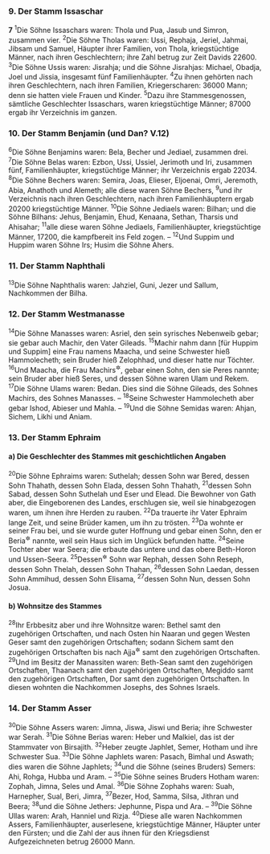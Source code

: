 ### 9. Der Stamm Issaschar

__7__
<sup>1</sup>Die Söhne Issaschars waren: Thola und Pua, Jasub und Simron, zusammen vier.
<sup>2</sup>Die Söhne Tholas waren: Ussi, Rephaja, Jeriel, Jahmai, Jibsam und Samuel, Häupter ihrer Familien, von Thola, kriegstüchtige Männer, nach ihren Geschlechtern; ihre Zahl betrug zur Zeit Davids 22600.
<sup>3</sup>Die Söhne Ussis waren: Jisrahja; und die Söhne Jisrahjas: Michael, Obadja, Joel und Jissia, insgesamt fünf Familienhäupter.
<sup>4</sup>Zu ihnen gehörten nach ihren Geschlechtern, nach ihren Familien, Kriegerscharen: 36000 Mann; denn sie hatten viele Frauen und Kinder.
<sup>5</sup>Dazu ihre Stammesgenossen, sämtliche Geschlechter Issaschars, waren kriegstüchtige Männer; 87000 ergab ihr Verzeichnis im ganzen.

### 10. Der Stamm Benjamin (und Dan? V.12)

<sup>6</sup>Die Söhne Benjamins waren: Bela, Becher und Jediael, zusammen drei.
<sup>7</sup>Die Söhne Belas waren: Ezbon, Ussi, Ussiel, Jerimoth und Iri, zusammen fünf, Familienhäupter, kriegstüchtige Männer; ihr Verzeichnis ergab 22034.
<sup>8</sup>Die Söhne Bechers waren: Semira, Joas, Elieser, Eljoenai, Omri, Jeremoth, Abia, Anathoth und Alemeth; alle diese waren Söhne Bechers,
<sup>9</sup>und ihr Verzeichnis nach ihren Geschlechtern, nach ihren Familienhäuptern ergab 20200 kriegstüchtige Männer.
<sup>10</sup>Die Söhne Jediaels waren: Bilhan; und die Söhne Bilhans: Jehus, Benjamin, Ehud, Kenaana, Sethan, Tharsis und Ahisahar;
<sup>11</sup>alle diese waren Söhne Jediaels, Familienhäupter, kriegstüchtige Männer, 17200, die kampfbereit ins Feld zogen. –
<sup>12</sup>Und Suppim und Huppim waren Söhne Irs; Husim die Söhne Ahers.

### 11. Der Stamm Naphthali

<sup>13</sup>Die Söhne Naphthalis waren: Jahziel, Guni, Jezer und Sallum, Nachkommen der Bilha.

### 12. Der Stamm Westmanasse

<sup>14</sup>Die Söhne Manasses waren: Asriel, den sein syrisches Nebenweib gebar; sie gebar auch Machir, den Vater Gileads.
<sup>15</sup>Machir nahm dann [für Huppim und Suppim] eine Frau namens Maacha, und seine Schwester hieß Hammolecheth; sein Bruder hieß Zelophhad, und dieser hatte nur Töchter.
<sup>16</sup>Und Maacha, die Frau Machirs<sup title="oder: Gileads; vgl. V.15">&#x2732;</sup>, gebar einen Sohn, den sie Peres nannte; sein Bruder aber hieß Seres, und dessen Söhne waren Ulam und Rekem.
<sup>17</sup>Die Söhne Ulams waren: Bedan. Dies sind die Söhne Gileads, des Sohnes Machirs, des Sohnes Manasses. –
<sup>18</sup>Seine Schwester Hammolecheth aber gebar Ishod, Abieser und Mahla. –
<sup>19</sup>Und die Söhne Semidas waren: Ahjan, Sichem, Likhi und Aniam.

### 13. Der Stamm Ephraim

#### a) Die Geschlechter des Stammes mit geschichtlichen Angaben

<sup>20</sup>Die Söhne Ephraims waren: Suthelah; dessen Sohn war Bered, dessen Sohn Thahath, dessen Sohn Elada, dessen Sohn Thahath,
<sup>21</sup>dessen Sohn Sabad, dessen Sohn Suthelah und Eser und Elead. Die Bewohner von Gath aber, die Eingeborenen des Landes, erschlugen sie, weil sie hinabgezogen waren, um ihnen ihre Herden zu rauben.
<sup>22</sup>Da trauerte ihr Vater Ephraim lange Zeit, und seine Brüder kamen, um ihn zu trösten.
<sup>23</sup>Da wohnte er seiner Frau bei, und sie wurde guter Hoffnung und gebar einen Sohn, den er Beria<sup title="d.h. im Unglück">&#x2732;</sup> nannte, weil sein Haus sich im Unglück befunden hatte.
<sup>24</sup>Seine Tochter aber war Seera; die erbaute das untere und das obere Beth-Horon und Ussen-Seera.
<sup>25</sup>Dessen<sup title="d.h. Berias">&#x2732;</sup> Sohn war Rephah, dessen Sohn Reseph, dessen Sohn Thelah, dessen Sohn Thahan,
<sup>26</sup>dessen Sohn Laedan, dessen Sohn Ammihud, dessen Sohn Elisama,
<sup>27</sup>dessen Sohn Nun, dessen Sohn Josua.

#### b) Wohnsitze des Stammes

<sup>28</sup>Ihr Erbbesitz aber und ihre Wohnsitze waren: Bethel samt den zugehörigen Ortschaften, und nach Osten hin Naaran und gegen Westen Geser samt den zugehörigen Ortschaften; sodann Sichem samt den zugehörigen Ortschaften bis nach Ajja<sup title="oder: Gaza?">&#x2732;</sup> samt den zugehörigen Ortschaften.
<sup>29</sup>Und im Besitz der Manassiten waren: Beth-Sean samt den zugehörigen Ortschaften, Thaanach samt den zugehörigen Ortschaften, Megiddo samt den zugehörigen Ortschaften, Dor samt den zugehörigen Ortschaften. In diesen wohnten die Nachkommen Josephs, des Sohnes Israels.

### 14. Der Stamm Asser

<sup>30</sup>Die Söhne Assers waren: Jimna, Jiswa, Jiswi und Beria; ihre Schwester war Serah.
<sup>31</sup>Die Söhne Berias waren: Heber und Malkiel, das ist der Stammvater von Birsajith.
<sup>32</sup>Heber zeugte Japhlet, Semer, Hotham und ihre Schwester Sua.
<sup>33</sup>Die Söhne Japhlets waren: Pasach, Bimhal und Aswath; dies waren die Söhne Japhlets;
<sup>34</sup>und die Söhne (seines Bruders) Semers: Ahi, Rohga, Hubba und Aram. –
<sup>35</sup>Die Söhne seines Bruders Hotham waren: Zophah, Jimna, Seles und Amal.
<sup>36</sup>Die Söhne Zophahs waren: Suah, Harnepher, Sual, Beri, Jimra,
<sup>37</sup>Bezer, Hod, Samma, Silsa, Jithran und Beera;
<sup>38</sup>und die Söhne Jethers: Jephunne, Pispa und Ara. –
<sup>39</sup>Die Söhne Ullas waren: Arah, Hanniel und Rizja.
<sup>40</sup>Diese alle waren Nachkommen Assers, Familienhäupter, auserlesene, kriegstüchtige Männer, Häupter unter den Fürsten; und die Zahl der aus ihnen für den Kriegsdienst Aufgezeichneten betrug 26000 Mann.